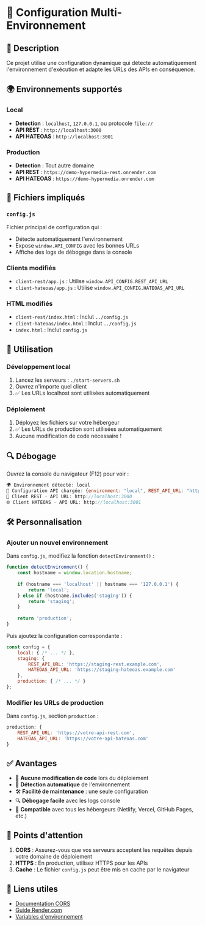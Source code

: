 # 🔧 Configuration Multi-Environnement

## 📖 Description

Ce projet utilise une configuration dynamique qui détecte automatiquement l'environnement d'exécution et adapte les URLs des APIs en conséquence.

## 🌍 Environnements supportés

### Local

- **Detection** : `localhost`, `127.0.0.1`, ou protocole `file://`
- **API REST** : `http://localhost:3000`
- **API HATEOAS** : `http://localhost:3001`

### Production

- **Detection** : Tout autre domaine
- **API REST** : `https://demo-hypermedia-rest.onrender.com`
- **API HATEOAS** : `https://demo-hypermedia.onrender.com`

## 📁 Fichiers impliqués

### `config.js`

Fichier principal de configuration qui :

- Détecte automatiquement l'environnement
- Expose `window.API_CONFIG` avec les bonnes URLs
- Affiche des logs de débogage dans la console

### Clients modifiés

- `client-rest/app.js` : Utilise `window.API_CONFIG.REST_API_URL`
- `client-hateoas/app.js` : Utilise `window.API_CONFIG.HATEOAS_API_URL`

### HTML modifiés

- `client-rest/index.html` : Inclut `../config.js`
- `client-hateoas/index.html` : Inclut `../config.js`
- `index.html` : Inclut `config.js`

## 🚀 Utilisation

### Développement local

1. Lancez les serveurs : `./start-servers.sh`
2. Ouvrez n'importe quel client
3. ✅ Les URLs localhost sont utilisées automatiquement

### Déploiement

1. Déployez les fichiers sur votre hébergeur
2. ✅ Les URLs de production sont utilisées automatiquement
3. Aucune modification de code nécessaire !

## 🔍 Débogage

Ouvrez la console du navigateur (F12) pour voir :

```javascript
🌍 Environnement détecté: local
🔧 Configuration API chargée: {environment: "local", REST_API_URL: "http://localhost:3000", ...}
🍕 Client REST - API URL: http://localhost:3000
🌐 Client HATEOAS - API URL: http://localhost:3001
```

## 🛠️ Personnalisation

### Ajouter un nouvel environnement

Dans `config.js`, modifiez la fonction `detectEnvironment()` :

```javascript
function detectEnvironment() {
    const hostname = window.location.hostname;
    
    if (hostname === 'localhost' || hostname === '127.0.0.1') {
        return 'local';
    } else if (hostname.includes('staging')) {
        return 'staging';
    }
    
    return 'production';
}
```

Puis ajoutez la configuration correspondante :

```javascript
const config = {
    local: { /* ... */ },
    staging: {
        REST_API_URL: 'https://staging-rest.example.com',
        HATEOAS_API_URL: 'https://staging-hateoas.example.com'
    },
    production: { /* ... */ }
};
```

### Modifier les URLs de production

Dans `config.js`, section `production` :

```javascript
production: {
    REST_API_URL: 'https://votre-api-rest.com',
    HATEOAS_API_URL: 'https://votre-api-hateoas.com'
}
```

## ✅ Avantages

- 🔄 **Aucune modification de code** lors du déploiement
- 🎯 **Détection automatique** de l'environnement
- 🛠️ **Facilité de maintenance** : une seule configuration
- 🔍 **Débogage facile** avec les logs console
- 📱 **Compatible** avec tous les hébergeurs (Netlify, Vercel, GitHub Pages, etc.)

## 🚨 Points d'attention

1. **CORS** : Assurez-vous que vos serveurs acceptent les requêtes depuis votre domaine de déploiement
2. **HTTPS** : En production, utilisez HTTPS pour les APIs
3. **Cache** : Le fichier `config.js` peut être mis en cache par le navigateur

## 🔗 Liens utiles

- [Documentation CORS](https://developer.mozilla.org/fr/docs/Web/HTTP/CORS)
- [Guide Render.com](https://render.com/docs)
- [Variables d'environnement](https://developer.mozilla.org/fr/docs/Web/API/Location)
